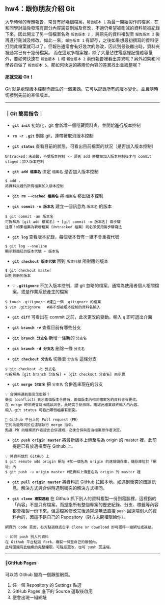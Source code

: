 ## hw4：跟你朋友介紹 Git

大學時候的專題報告，常會有好幾個檔案，`報告版本 1` 為最一開始製作的檔案，在和同學討論後發現有部分內容需要刪減及修改，不過仍希望被刪減的資料能被紀錄下來，因此開立了另一個檔案名為 `報告版本 2` ，將原先的資料複製至 `報告版本 2` 後再進行刪減及修改。如此一來，`報告版本 1` 有留存，之後如果想最初撰寫的資料便打開此檔案就可以了。但報告通常會有好幾次的修改，因此到最後繳出時，資料夾裡通常已有十幾份檔案。 
而在這眾多檔案裡，除了大量佔住電腦裡記憶體容量外，要如何快速在 `報告版本 1` 和 `報告版本 2` 兩份報告裡看出差異呢？另外如果和同學各自做了 `報告版本 5`，那如何快速的將兩份內容的差異找出並統整呢？
#### 那就交給 Git！
Git 就是處理版本控制而誕生的一個東西。它可以記錄所有的版本變化，並且隨時切換到先前的某個版本。

---
### ｜Git 簡易指令｜
* **`git init`**
初始化，git 會新增一個隱藏資料夾，並開始進行版本控制  

* **`rm -r .git`**
刪除 git，連帶著取消版本控制  

* **`git status`**
查看目前的狀態，可看出目前檔案的狀況（是否加入版本控制）
```
Untracked：未追蹤，不受版本控制 -> 須先 add 將檔案加入版本控制後才可 commit
staged：加入版本控制
```  

* **`git add 檔案名`**
決定 `檔案名` 是否加入版本控制
```
$ add .
將資料夾裡的所有檔案加入版本控制
```  

* **`git rm --cached 檔案名`**
將 `檔案名` 移出版本控制  

* **`git commit -m 版本名`**
建立一個訊息為 `版本名` 的版本
```
$ git commit -am 版本名
可拆解為 [git add 檔案名] + [git commit -m 版本名] 兩步驟
注意！如果檔案為新增檔案（Untracked 檔案）則必須使用兩步驟寫法
```  

* **`git log`**
查看版本紀錄，每個版本皆有一組不會重複代號
```
$ git log --oneline
顯示較簡短的版本代號 + 版本名
```  

* **`git checkout 版本代號`**
回到 `版本代號` 所對應的版本
```
$ git checkout master
回到最新的版本
```  

* 💡 **`.gitignore`** 
不加入版本控制，請 git 忽略的檔案。通常為使用者個人相關檔案，或是作業系統產生的檔案
```
$ touch .gitignore #建立一個 .gitignore 的檔案
$ vim .gitignore   #將不想被版本控制的資料名輸入
```  

* **`git diff`**
可看出在 commit 之前，此次更改的變動。輸入 `q` 即可退出介面  

* **`git branch -v`**
查看目前有哪些分支  

* **`git branch 分支名`**
新增一條新的 `分支名`  

* **`git branch -d 分支名`**
刪除一條 `分支名`  

* **`git checkout 分支名`**
切換至 `分支名` 這條分支
```
$ git checkout -b 分支名
可拆解為 [git branch 分支名] + [git checkout 分支名] 兩步驟
```  

* **`git merge 分支名`**
把 `分支名` 合併進來現在的分支
```
💡 合併時遇到衝突怎麼辦？
衝突（conflict）表示兩個版本合併時，兩個版本內相同檔案名的資料皆有更改。
在 merge 時系統會跳出錯誤訊息，此時需手動排除，確認此檔案最終輸入的內容。
輸入 git status 可看出哪個檔案有衝突。
```  
```
📃 Github 平台上的 Pull request（PR）
它的功能等同於在遠端執行 merge 指令。
點選 PR 向檔案原作者提出合併通知，之後合併與否由檔案原作者決定。
```

* **`git push origin master`**
將最新版本上傳至名為 origin 的 master 裡，此前提是已有放過檔案在 Github 上。
```
💡 將資料放於 GitHub 上
$ git remote add origin 網址 #加一個名為 origin 的遠端儲存庫，儲存庫位於「網址」內
$ git push -u origin master #把資料上傳至名為 origin 的 master 裡 
```

* **`git pull origin master`**
將資料於 GitHub 拉回本地。如遇到衝突的錯誤訊息，解決方式與合併時遇到衝突的解決方式相同。  

* **`git clone 複製連結`**
在 Github 抓下別人的資料複製一份到電腦裡，這裡指的「內容」不是只有檔案，而是指所有整個專案的歷史紀錄、分支、標籤等內容都會複製一份下來。但這檔案修改完後通常是無法直接 `push` 回遠端別人的資料內的，因這不是自己的 Repository（對方未開權限給你）。
```
網頁的 code 頁面，右方點選綠底白字 Clone or download 即可獲得一組網址或連結。
```
```
💡 如何 push 別人的資料
在 Github 平台點選 Fork，複製一份至自己的帳號內，
此時便擁有此檔案的完整權限，可隨意更改，也可 push 回遠端。
```  
---
#### **📃GitHub Pages**
可以將 Github 變為一個靜態網頁。
1. 任一個 Repository 的 Settings 點選
2. GitHub Pages 底下的 Source 選取後啟用
3. 便會出現一組網址